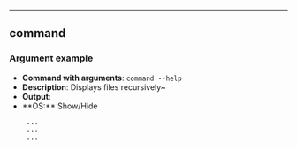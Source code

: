 ----

## command
### Argument example
 * **Command with arguments**: `command --help`
 * **Description**: Displays files recursively~
 * **Output**:
 * <div class="slide" style="cursor: pointer;"> **OS:** Show/Hide</div><div class="view"><code>
    ...
    ...
    ...
    </code></div>

